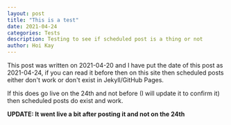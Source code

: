 ```yaml
---
layout: post
title: "This is a test"
date: 2021-04-24
categories: Tests
description: Testing to see if scheduled post is a thing or not
author: Hoi Kay
---
```

This post was written on 2021-04-20 and I have put the date of this post as 2021-04-24, if you can read it before then on this site then scheduled posts either don't work or don't exist in Jekyll/GitHub Pages.

If this does go live on the 24th and not before (I will update it to confirm it) then scheduled posts do exist and work.

**UPDATE: It went live a bit after posting it and not on the 24th**